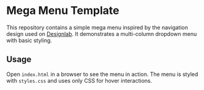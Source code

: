 # Mega Menu Template

This repository contains a simple mega menu inspired by the navigation design used on [Designlab](https://designlab.com/blog/examples-brutalism-in-web-design). It demonstrates a multi-column dropdown menu with basic styling.

## Usage

Open `index.html` in a browser to see the menu in action. The menu is styled with `styles.css` and uses only CSS for hover interactions.
